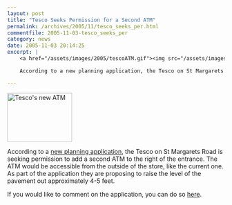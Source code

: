 ```yaml
---
layout: post
title: "Tesco Seeks Permission for a Second ATM"
permalink: /archives/2005/11/tesco_seeks_per.html
commentfile: 2005-11-03-tesco_seeks_per
category: news
date: 2005-11-03 20:14:25
excerpt: |
    <a href="/assets/images/2005/tescoATM.gif"><img src="/assets/images/2005/tescoATM_sm.gif" width="150" height="113" alt="Tesco's new ATM" class="right ignore" /></a>

    According to a new planning application, the Tesco on St Margarets Road is seeking permission to add a second ATM to the right of the entrance.  The ATM would be accessible from the outside of the store, like the current one.  As part of the application they are proposing to raise the level of the pavement out approximately 4-5 feet.

---
```


<a href="/assets/images/2005/tescoATM.gif"><img src="/assets/images/2005/tescoATM_sm.gif" width="150" height="113" alt="Tesco's new ATM" class="right ignore" /></a>

According to a [new planning application](http://www.ukplanning.com/richmond/showCaseFile.do?councilName=London+Borough+of+Richmond+upon+Thames&appNumber=05/3168/FUL), the Tesco on St Margarets Road is seeking permission to add a second ATM to the right of the entrance. The ATM would be accessible from the outside of the store, like the current one. As part of the application they are proposing to raise the level of the pavement out approximately 4-5 feet.

If you would like to comment on the application, you can do so [here](http://www.ukplanning.com/richmond/createComment.do?action=CreateApplicationComment&appNumber=05%2F3168%2FFUL).
